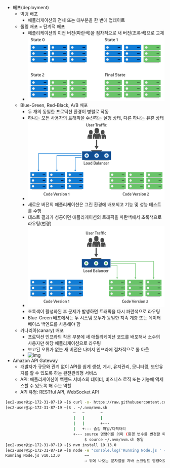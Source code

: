 - 배포(deployment)
  - 빅뱅 배포
    - 애플리케이션의 전체 또는 대부분을 한 번에 업데이트
  - 롤링 배포 = 단계적 배포
    - 애플리케이션의 이전 버전(파란색)을 점차적으로 새 버전(초록색)으로 교체
    - ![img](img.assets/HxKglpuFAaI2TlfFKJ3_8dvhfRJxVc7_Kfk646uGtwAZVUFtye9sv7Ojj3IIpqAfeBPGx7Z8qYrM7UTn19pOm8KmhBWKwogi_8Bv5rJS2lpYQZR7Rpj52M3n0vgUoWHiUUzrZ-He)
  - Blue-Green, Red-Black, A/B 배포
    - 두 개의 동일한 프로덕션 환경이 병렬로 작동
    - 하나는 모든 사용자의 트래픽을 수신하는 실행 상태, 다른 하나는 유휴 상태
    - ![img](img.assets/tmDt7cJ7wdso87NIiOZxYByGrrS2GheXaLT5sB3brYEM5ni-QeuOiPYb_1DHI56Rq9cmRQY7l9msQOM9G0cCanvJh6Ir85mPNSyq6DplA4BnfEpz1co6YSympAPaCG9tp5eHTB40)
    - 새로운 버전의 애플리케이션은 그린 환경에 배포되고 기능 및 성능 테스트를 수행
    - 테스트 결과가 성공이면 애플리케이션의 트래픽을 파란색에서 초록색으로 라우팅(변경)
    - ![img](img.assets/o1uZ_eC1j9b__hl-Ung40vgulMiiGeTrKczbKdPhQ8EapGyIOcJE0UBo8ST6pKIRzf2m0OTcrPNoDr28ondOxnQrbVqet7VmjF0ffPeur77-6AokIPdZfqgmnescFsfqs3KCv1os)
    - 초록색이 활성화된 후 문제가 발생하면 트래픽을 다시 파란색으로 라우팅
    - Blue-Green 배포에서는 두 시스템 모두가 동일한 지속 계층 또는 데이터베이스 백엔드를 사용해야 함
  - 카나리아(canary) 배포
    - 프로덕션 인프라의 작은 부분에 새 애플리케이션 코드를 배포해서 소수의 사용자만 해당 애플리케이션으로 라우팅
    - 보고된 오류가 없는 새 버전은 나머지 인프라에 점차적으로 롤 아웃
    - ![img](https://lh3.googleusercontent.com/hjHFOf8Cn2OHgJJX2IDyjj6QB669QzI-N-cd_mwzk-YwUOxwLZqt14uf2pyJKmcUUXrNA6GdCmlUoOUguxAJCWMBqlTqIhjzEjq1_V6vA-mT8jhTEeONCNeUL8Sk_lF6Ud_2D9Y-)
- Amazon API Gateway
  - 개발자가 규모와 관계 없이 API를 쉽게 생성, 게시, 유지관리, 모니터링, 보안유지를 할 수 있도록 하는 완전관리형 서비스
  - API: 애플리케이션이 백엔드 서비스의 데이터, 비즈니스 로직 또는 기능에 액세스할 수 있도록 해 주는 역할
  - API 유형: RESTful API, WebSocket API



```bash
[ec2-user@ip-172-31-87-19 ~]$ curl -o- https://raw.githubusercontent.com/creationix/nvm/v0.33.11/install.sh | bash
[ec2-user@ip-172-31-87-19 ~]$ . ~/.nvm/nvm.sh
                              ~   ~       ~
                              |   |       |
                              |   |       +---
                              |   +--- 숨김 파일/디렉터리      
                              +--- source 명령어를 의미 (환경 변수를 변경할 때 사용)
                                   $ source ~/.nvm/nvm.sh 동일
[ec2-user@ip-172-31-87-19 ~]$ nvm install 10.13.0
[ec2-user@ip-172-31-87-19 ~]$ node -e "console.log('Running Node.js ' + process.version)"
Running Node.js v10.13.0           ~~
                                   → 뒤에 나오는 문자열을 자바 스크립트 명령어로 실행

```



